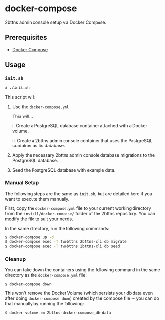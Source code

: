 # docker-compose

2bttns admin console setup via Docker Compose.

## Prerequisites

- [Docker Compose](https://docs.docker.com/compose/install/)

## Usage

### `init.sh`

```bash
$ ./init.sh
```

This script will:

1. Use the `docker-compose.yml`

   This will...

   i. Create a PostgreSQL database container attached with a Docker volume.

   ii. Create a 2bttns admin console container that uses the PostgreSQL container as its database.

2. Apply the necessary 2bttns admin console database migrations to the PostgreSQL database.
3. Seed the PostgreSQL database with example data.

### Manual Setup

The following steps are the same as `init.sh`, but are detailed here if you want to execute them manually.

First, copy the `docker-compose.yml` file to your current working directory from the `install/docker-compose/` folder of the 2bttns repository. You can modify the file to suit your needs.

In the same directory, run the following commands:

```bash
$ docker-compose up -d
$ docker-compose exec -T twobttns 2bttns-cli db migrate
$ docker-compose exec -T twobttns 2bttns-cli db seed
```

### Cleanup

You can take down the containers using the following command in the same directory as the `docker-compose.yml` file:

```bash
$ docker-compose down
```

This won't remove the Docker Volume (which persists your db data even after doing `docker-compose down`) created by the compose file -- you can do that manually by running the following:

```bash
$ docker volume rm 2bttns-docker-compose_db-data
```
